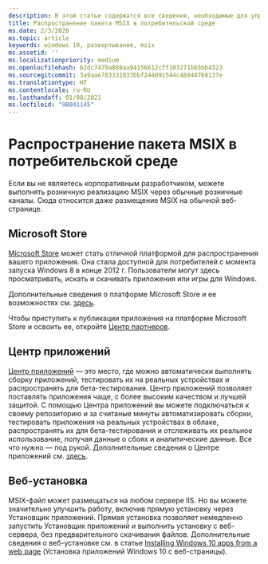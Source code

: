 ```yaml
---
description: В этой статье содержатся все сведения, необходимые для управления развертыванием приложений MSIX в среде для розничной торговли.  Эта статья предназначена для разработчиков.
title: Распространение пакета MSIX в потребительской среде
ms.date: 2/3/2020
ms.topic: article
keywords: windows 10, развертывание, msix
ms.assetid: ''
ms.localizationpriority: medium
ms.openlocfilehash: 62dc7479a888aa94156612cff103271b65bb4323
ms.sourcegitcommit: 3a9aae783331833bbf244091544c48848768137e
ms.translationtype: HT
ms.contentlocale: ru-RU
ms.lasthandoff: 01/08/2021
ms.locfileid: "98041145"
---
```

# <a name="distribute-your-msix-in-a-consumer-environment"></a>Распространение пакета MSIX в потребительской среде

Если вы не являетесь корпоративным разработчиком, можете выполнять розничную реализацию MSIX через обычные розничные каналы.  Сюда относится даже размещение MSIX на обычной веб-странице.  

## <a name="microsoft-store"></a>Microsoft Store

[Microsoft Store](https://www.microsoft.com/store/apps/windows) может стать отличной платформой для распространения вашего приложения.  Она стала доступной для потребителей с момента запуска Windows 8 в конце 2012 г. Пользователи могут здесь просматривать, искать и скачивать приложения или игры для Windows.

Дополнительные сведения о платформе Microsoft Store и ее возможностях см. [здесь](/windows/uwp/publish/). 

Чтобы приступить к публикации приложения на платформе Microsoft Store и освоить ее, откройте [Центр партнеров](https://partner.microsoft.com/dashboard/home).

## <a name="app-center"></a>Центр приложений

[Центр приложений](https://appcenter.ms/) — это место, где можно автоматически выполнять сборку приложений, тестировать их на реальных устройствах и распространять для бета-тестирования.  Центр приложений позволяет поставлять приложения чаще, с более высоким качеством и лучшей защитой.  С помощью Центра приложений вы можете подключаться к своему репозиторию и за считаные минуты автоматизировать сборки, тестировать приложения на реальных устройствах в облаке, распространять их для бета-тестирования и отслеживать их реальное использование, получая данные о сбоях и аналитические данные. Все что нужно — под рукой.
Дополнительные сведения о Центре приложений см. [здесь](/appcenter/).

## <a name="web-install"></a>Веб-установка

MSIX-файл может размещаться на любом сервере IIS.  Но вы можете значительно улучшить работу, включив прямую установку через Установщик приложений.  Прямая установка позволяет немедленно запустить Установщик приложений и выполнить установку с веб-сервера, без предварительного скачивания файлов.  Дополнительные сведения о веб-установке см. в статье [Installing Windows 10 apps from a web page](../app-installer/installing-windows10-apps-web.md) (Установка приложений Windows 10 c веб-страницы).

